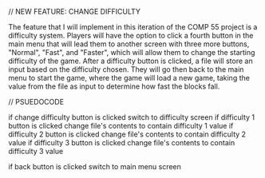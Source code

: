 // NEW FEATURE: CHANGE DIFFICULTY

The feature that I will implement in this iteration of the COMP 55 project is a difficulty system. Players will have the option to click a fourth button in the main menu that will lead them to another screen with three more buttons, "Normal", "Fast", and "Faster", which will allow them to change the starting difficulty of the game. After a difficulty button is clicked, a file will store an input based on the difficulty chosen. They will go then back to the main menu to start the game, where the game will load a new game, taking the value from the file as input to determine how fast the blocks fall.

// PSUEDOCODE

if change difficulty button is clicked
  switch to difficulty screen
  if difficulty 1 button is clicked
    change file's contents to contain difficulty 1 value
  if difficulty 2 button is clicked
    change file's contents to contain difficulty 2 value
  if difficulty 3 button is clicked
    change file's contents to contain difficulty 3 value

if back button is clicked
  switch to main menu screen
